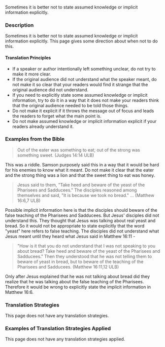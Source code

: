 
Sometimes it is better not to state assumed knowledge or implicit information explicitly.

### Description

Sometimes it is better not to state assumed knowledge or implicit information explicitly. This page gives some direction about when not to do this.

#### Translation Principles

* If a speaker or author intentionally left something unclear, do not try to make it more clear.
* If the original audience did not understand what the speaker meant, do not make it so clear that your readers would find it strange that the original audience did not understand.
* If you need to explicitly state some assumed knowledge or implicit information, try to do it in a way that it does not make your readers think that the original audience needed to be told those things.
* Do not make it explicit if it throws the message out of focus and leads the readers to forget what the main point is.
* Do not make assumed knowledge or implicit information explicit if your readers already understand it.

### Examples from the Bible

>Out of the eater was something to eat;
>out of the strong was something sweet. (Judges 14:14 ULB)

This was a riddle. Samson purposely said this in a way that it would be hard for his enemies to know what it meant. Do not make it clear that the eater and the strong thing was a lion and that the sweet thing to eat was honey.

>Jesus said to them, "Take heed and beware of the yeast of the Pharisees and Sadducees." The disciples reasoned among themselves and said, "It is because we took no bread." …  (Matthew 16:6,7 ULB)

Possible implicit information here is that the disciples should beware of the false teaching of the Pharisees and Sadducees. But Jesus' disciples did not understand this. They thought that Jesus was talking about real yeast and bread. So it would not be appropriate to state explicitly that the word "yeast" here refers to false teaching. The disciples did not understand what Jesus meant until they heard what Jesus said in Matthew 16:11 -
> "How is it that you do not understand that I was not speaking to you about bread? Take heed and beware of the yeast of the Pharisees and Sadducees." Then they understood that he was not telling them to beware of yeast in bread, but to beware of the teaching of the Pharisees and Sadducees. (Matthew 16:11,12 ULB)

Only after Jesus explained that he was not talking about bread did they realize that he was talking about the false teaching of the Pharisees. Therefore it would be wrong to explicitly state the implicit information in Matthew 16:6.

### Translation Strategies

This page does not have any translation strategies.

### Examples of Translation Strategies Applied

This page does not have any translation strategies applied.